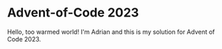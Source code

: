 # Advent-of-Code 2023
Hello, too warmed world! I'm Adrian and this is my solution for Advent of Code 2023.

